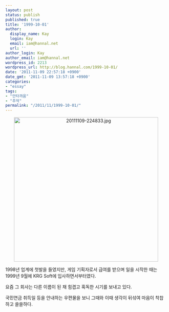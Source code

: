 ```yaml
---
layout: post
status: publish
published: true
title: '1999-10-01'
author:
  display_name: Kay
  login: Kay
  email: iam@hannal.net
  url: ''
author_login: Kay
author_email: iam@hannal.net
wordpress_id: 2213
wordpress_url: http://blog.hannal.com/1999-10-01/
date: '2011-11-09 22:57:18 +0900'
date_gmt: '2011-11-09 13:57:18 +0900'
categories:
- "essay"
tags:
- "안타까움"
- "추억"
permalink: "/2011/11/1999-10-01/"
---
```

<p style="text-align: center;"><a href="http://blog.hannal.com/assets/uploads/2011/11/20111109-224833.jpg"><img class=" aligncenter" src="http://blog.hannal.com/assets/uploads/2011/11/20111109-224833.jpg" alt="20111109-224833.jpg" width="450" height="450" /></a></p>
<p>1998년 업계에 첫발을 들였지만, 게임 기획자로서 급여를 받으며 일을 시작한 때는 1999년 9월에 KRG Soft에 입사하면서부터였다.</p>
<p>요즘 그 회사는 다른 이름이 된 채 힘겹고 혹독한 시기를 보내고 있다.</p>
<p>국민연금 취득일 등을 안내하는 우편물을 보니 그때와 이때 생각이 뒤섞여 마음이 착찹하고 쓸쓸하다.</p>
